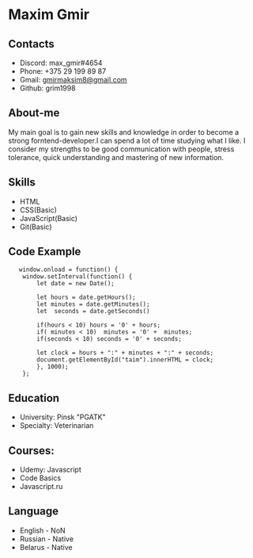 # Maxim Gmir

## Contacts
* Discord: max_gmir#4654  
* Phone: +375 29 199 89 87
* Gmail: gmirmaksim8@gmail.com
* Github: grim1998 

## About-me
My main goal is to gain new skills and knowledge in order to become a strong forntend-developer.I can spend a lot of time studying what I like. I consider my strengths to be good communication with people, stress tolerance, quick understanding and mastering of new information.

## Skills
* HTML
* CSS(Basic)
* JavaScript(Basic)
* Git(Basic)

## Code Example
```
   window.onload = function() {
    window.setInterval(function() {
        let date = new Date();

        let hours = date.getHours();
        let minutes = date.getMinutes();
        let  seconds = date.getSeconds()

        if(hours < 10) hours = '0' + hours;
        if( minutes < 10)  minutes = '0' +  minutes;
        if(seconds < 10) seconds = '0' + seconds;

        let clock = hours + ":" + minutes + ":" + seconds;
        document.getElementById("taim").innerHTML = clock;
        }, 1000);
    };
```
## Education
* University: Pinsk "PGATK"
* Specialty: Veterinarian
## Courses:
* Udemy: Javascript
* Code Basics
* Javascript.ru
## Language
* English - NoN
* Russian - Native
* Belarus - Native